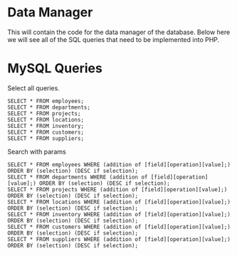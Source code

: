# Data Manager

This will contain the code for the data manager of the database. Below here we will see all of the SQL queries that need to be implemented into PHP.

# MySQL Queries

Select all queries.

```
SELECT * FROM employees;
SELECT * FROM departments;
SELECT * FROM projects;
SELECT * FROM locations;
SELECT * FROM inventory;
SELECT * FROM customers;
SELECT * FROM suppliers;
```

Search with params

```
SELECT * FROM employees WHERE (addition of [field][operation][value];) ORDER BY (selection) (DESC if selection);
SELECT * FROM departments WHERE (addition of [field][operation][value];) ORDER BY (selection) (DESC if selection);
SELECT * FROM projects WHERE (addition of [field][operation][value];) ORDER BY (selection) (DESC if selection);
SELECT * FROM locations WHERE (addition of [field][operation][value];) ORDER BY (selection) (DESC if selection);
SELECT * FROM inventory WHERE (addition of [field][operation][value];) ORDER BY (selection) (DESC if selection);
SELECT * FROM customers WHERE (addition of [field][operation][value];) ORDER BY (selection) (DESC if selection);
SELECT * FROM suppliers WHERE (addition of [field][operation][value];) ORDER BY (selection) (DESC if selection);
```